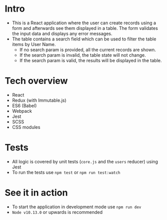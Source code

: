 # Intro
- This is a React application where the user can create records using a form and afterwards
see them displayed in a table. The form validates the input data and displays any error messages.
- The table contains a search field which can be used to filter the table items by User Name.
  - If no search param is provided, all the current records are shown.
  - If the search param is invalid, the table state will not change.
  - If the search param is valid, the results will be displayed in the table.

# Tech overview
- React
- Redux  (with Immutable.js)
- ES6 (Babel)
- Webpack
- Jest
- SCSS
- CSS modules

# Tests
- All logic is covered by unit tests (`core.js` and the `users` reducer) using Jest
- To run the tests use `npm test` or `npm run test:watch`

# See it in action
- To start the application in development mode use `npm run dev`
- `Node v10.13.0` or upwards is recommended
